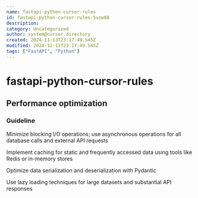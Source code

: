 ```yaml
---
name: fastapi-python-cursor-rules
id: fastapi-python-cursor-rules-5vow08
description: 
category: Uncategorized
author: system@cursor.directory
created: 2024-11-13T23:17:49.545Z
modified: 2024-11-13T23:17:49.545Z
tags: ["FastAPI", "Python"]
---
```


# fastapi-python-cursor-rules

## Performance optimization

### Guideline

Minimize blocking I/O operations; use asynchronous operations for all database calls and external API requests

Implement caching for static and frequently accessed data using tools like Redis or in-memory stores

Optimize data serialization and deserialization with Pydantic

Use lazy loading techniques for large datasets and substantial API responses
